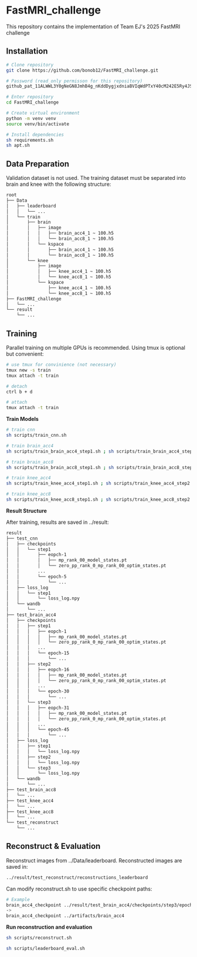 # FastMRI_challenge

This repository contains the implementation of Team EJ's 2025 FastMRI challenge

## Installation

``` bash
# Clone repository
git clone https://github.com/bonob12/FastMRI_challenge.git

# Password (read_only permisson for this repository)
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

# Enter repository
cd FastMRI_challenge

# Create virtual environment
python -m venv venv
source venv/bin/activate

# Install dependencies
sh requirements.sh
sh apt.sh
``` 

## Data Preparation

Validation dataset is not used. The training dataset must be separated into brain and knee with the following structure:

``` bash
root
├── Data
│   ├── leaderboard
│   │   └── ...
│   └── train
│       ├── brain
│       │   ├── image
│       │   │   ├── brain_acc4_1 ~ 100.h5
│       │   │   └── brain_acc8_1 ~ 100.h5
│       │   └── kspace
│       │       ├── brain_acc4_1 ~ 100.h5
│       │       └── brain_acc8_1 ~ 100.h5
│       └── knee
│           ├── image
│           │   ├── knee_acc4_1 ~ 100.h5
│           │   └── knee_acc8_1 ~ 100.h5
│           └── kspace
│               ├── knee_acc4_1 ~ 100.h5
│               └── knee_acc8_1 ~ 100.h5
├── FastMRI_challenge
│   └── ...
└── result
    └── ...
```

## Training

Parallel training on multiple GPUs is recommended. Using tmux is optional but convenient:

``` bash
# use tmux for convinience (not necessary)
tmux new -s train
tmux attach -t train

# detach
ctrl b + d

# attach
tmux attach -t train
```

**Train Models**

``` bash
# train cnn
sh scripts/train_cnn.sh

# train brain_acc4
sh scripts/train_brain_acc4_step1.sh ; sh scripts/train_brain_acc4_step2.sh ; sh scripts/train_brain_acc4_step3.sh

# train brain_acc8
sh scripts/train_brain_acc8_step1.sh ; sh scripts/train_brain_acc8_step2.sh ; sh scripts/train_brain_acc8_step3.sh

# train knee_acc4
sh scripts/train_knee_acc4_step1.sh ; sh scripts/train_knee_acc4_step2.sh ; sh scripts/train_knee_acc4_step3.sh

# train knee_acc8
sh scripts/train_knee_acc8_step1.sh ; sh scripts/train_knee_acc8_step2.sh ; sh scripts/train_knee_acc8_step3.sh
```

**Result Structure**

After training, results are saved in ../result:

``` bash
result
├── test_cnn
│   ├── checkpoints
│   │   └── step1
│   │       ├── eopch-1
│   │       │   ├── mp_rank_00_model_states.pt
│   │       │   └── zero_pp_rank_0_mp_rank_00_optim_states.pt
│   │       ...
│   │       └── epoch-5
│   │           └── ...
│   ├── loss_log
│   │   └── step1
│   │       └── loss_log.npy
│   └── wandb
│       └── ...
├── test_brain_acc4
│   ├── checkpoints
│   │   ├── step1
│   │   │   ├── eopch-1
│   │   │   │   ├── mp_rank_00_model_states.pt
│   │   │   │   └── zero_pp_rank_0_mp_rank_00_optim_states.pt
│   │   │   ...
│   │   │   └── epoch-15
│   │   │       └── ...
│   │   ├── step2
│   │   │   ├── eopch-16
│   │   │   │   ├── mp_rank_00_model_states.pt
│   │   │   │   └── zero_pp_rank_0_mp_rank_00_optim_states.pt
│   │   │   ...
│   │   │   └── epoch-30
│   │   │       └── ...
│   │   └── step3
│   │   │   ├── eopch-31
│   │   │   │   ├── mp_rank_00_model_states.pt
│   │   │   │   └── zero_pp_rank_0_mp_rank_00_optim_states.pt
│   │   │   ...
│   │   │   └── epoch-45
│   │   │       └── ...
│   ├── loss_log
│   │   ├── step1
│   │   │   └── loss_log.npy
│   │   ├── step2
│   │   │   └── loss_log.npy
│   │   └── step3
│   │       └── loss_log.npy
│   └── wandb
│       └── ...
├── test_brain_acc8
│   └── ...
├── test_knee_acc4
│   └── ...
├── test_knee_acc8
│   └── ...
└── test_reconstruct
    └── ...
```

## Reconstruct & Evaluation

Reconstruct images from ../Data/leaderboard. Reconstructed images are saved in:

``` bash
../result/test_reconstruct/reconstructions_leaderboard
```

Can modify reconstruct.sh to use specific checkpoint paths:

``` bash
# Example
brain_acc4_checkpoint ../result/test_brain_acc4/checkpoints/step3/epoch-45
->
brain_acc4_checkpoint ../artifacts/brain_acc4
```

**Run reconstruction and evaluation**

``` bash
sh scripts/reconstruct.sh

sh scripts/leaderboard_eval.sh
```

